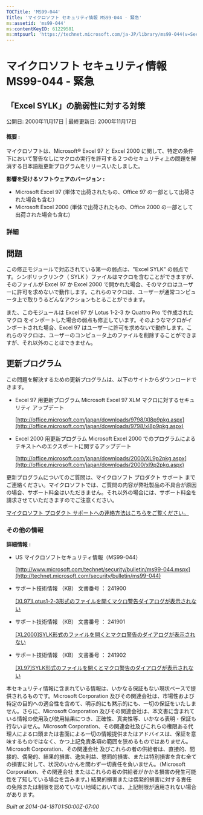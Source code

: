 ```yaml
---
TOCTitle: 'MS99-044'
Title: 'マイクロソフト セキュリティ情報 MS99-044 - 緊急'
ms:assetid: 'ms99-044'
ms:contentKeyID: 61229581
ms:mtpsurl: 'https://technet.microsoft.com/ja-JP/library/ms99-044(v=Security.10)'
---
```


マイクロソフト セキュリティ情報 MS99-044 - 緊急
===============================================

「Excel SYLK」の脆弱性に対する対策
----------------------------------

公開日: 2000年11月17日 | 最終更新日: 2000年11月17日

#### 概要 :

マイクロソフトは、Microsoft® Excel 97 と Excel 2000 に関して、特定の条件下において警告なしにマクロの実行を許可する２つのセキュリティ上の問題を解消する日本語版更新プログラムをリリースいたしました。

**影響を受けるソフトウェアのバージョン** **:**

-   Microsoft Excel 97 (単体で出荷されたもの、Office 97 の一部として出荷された場合も含む）
-   Microsoft Excel 2000 (単体で出荷されたもの、Office 2000 の一部として出荷された場合も含む)

### 詳細

問題
----


この修正モジュールで対応されている第一の弱点は、"Excel SYLK" の弱点です。シンボリックリンク（ SYLK ）ファイルはマクロを含むことができますが、そのファイルが Excel 97 か Excel 2000 で開かれた場合、そのマクロはユーザーに許可を求めないで動作します。これらのマクロは、ユーザーが通常コンピュータ上で取りうるどんなアクションもとることができます。

また、このモジュールは Excel 97 が Lotus 1-2-3 か Quattro Pro で作成されたマクロ をインポートした場合の弱点も修正しています。そのようなマクロがインポートされた場合、Excel 97 はユーザーに許可を求めないで動作します。これらのマクロは、ユーザーのコンピュータ上のファイルを削除することができますが、それ以外のことはできません。

更新プログラム
--------------


この問題を解決するための更新プログラムは、以下のサイトからダウンロードできます。

-   Excel 97 用更新プログラム
    Microsoft Excel 97 XLM マクロに対するセキュリティ アップデート

    [http://office.microsoft.com/japan/downloads/9798/Xl8p9pkg.aspx](http://office.microsoft.com/japan/downloads/9798/xl8p9pkg.aspx)
-   Excel 2000 用更新プログラム
    Microsoft Excel 2000 でのプログラムによるテキストへのエクスポートに関するアップデート

    [http://office.microsoft.com/japan/downloads/2000/XL9p2pkg.aspx](http://office.microsoft.com/japan/downloads/2000/xl9p2pkg.aspx)

更新プログラムについてのご質問は、マイクロソフト プロダクト サポート までご連絡ください。マイクロソフトでは、ご質問の内容が弊社製品の不具合が原因の場合、サポート料金はいただきません。それ以外の場合には、サポート料金を請求させていただきますのでご注意ください。

[マイクロソフト プロダクト サポートへの連絡方法はこちらをご覧ください。](http://www.microsoft.com/japan/security/support/patchqa.mspx)

### その他の情報

**詳細情報** **:**

-   US マイクロソフトセキュリティ情報（MS99-044）

    [http://www.microsoft.com/technet/security/bulletin/ms99-044.mspx](http://technet.microsoft.com/security/bulletin/ms99-044)
-   サポート技術情報 （KB） 文書番号 ： 241900

    [\[XL97\]Lotus1-2-3形式のファイルを開くマクロ警告ダイアログが表示されない](http://support.microsoft.com/kb/241900)
-   サポート技術情報 （KB） 文書番号 ： 241901

    [\[XL2000\]SYLK形式のファイルを開くとマクロ警告のダイアログが表示されない](http://support.microsoft.com/kb/241901)
-   サポート技術情報 （KB） 文書番号 ： 241902

    [\[XL97\]SYLK形式のファイルを開くとマクロ警告のダイアログが表示されない](http://support.microsoft.com/kb/241902)

本セキュリティ情報に含まれている情報は、いかなる保証もない現状ベースで提供されるものです。Microsoft Corporation 及びその関連会社は、市場性および特定の目的への適合性を含めて、明示的にも黙示的にも、一切の保証をいたしません。さらに、Microsoft Corporation 及びその関連会社は、本文書に含まれている情報の使用及び使用結果につき、正確性、真実性等、いかなる表明・保証も行ないません。Microsoft Corporation、その関連会社及びこれらの権限ある代理人による口頭または書面による一切の情報提供またはアドバイスは、保証を意味するものではなく、かつ上記免責条項の範囲を狭めるものではありません。Microsoft Corporation、その関連会社 及びこれらの者の供給者は、直接的、間接的、偶発的、結果的損害、逸失利益、懲罰的損害、または特別損害を含む全ての損害に対して、状況のいかんを問わず一切責任を負いません。（Microsoft Corporation、その関連会社 またはこれらの者の供給者がかかる損害の発生可能性を了知している場合を含みます。) 結果的損害または偶発的損害に対する責任の免除または制限を認めていない地域においては、上記制限が適用されない場合があります。

*Built at 2014-04-18T01:50:00Z-07:00*
